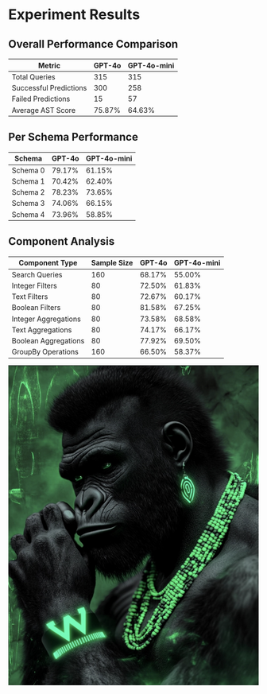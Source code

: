 # Experiment Results

## Overall Performance Comparison

| Metric | GPT-4o | GPT-4o-mini |
|--------|--------|-------------|
| Total Queries | 315 | 315 |
| Successful Predictions | 300 | 258 |
| Failed Predictions | 15 | 57 |
| Average AST Score | 75.87% | 64.63% |

## Per Schema Performance

| Schema | GPT-4o | GPT-4o-mini |
|--------|--------|-------------|
| Schema 0 | 79.17% | 61.15% |
| Schema 1 | 70.42% | 62.40% |
| Schema 2 | 78.23% | 73.65% |
| Schema 3 | 74.06% | 66.15% |
| Schema 4 | 73.96% | 58.85% |

## Component Analysis

| Component Type | Sample Size | GPT-4o | GPT-4o-mini |
|---------------|-------------|---------|-------------|
| Search Queries | 160 | 68.17% | 55.00% |
| Integer Filters | 80 | 72.50% | 61.83% |
| Text Filters | 80 | 72.67% | 60.17% |
| Boolean Filters | 80 | 81.58% | 67.25% |
| Integer Aggregations | 80 | 73.58% | 68.58% |
| Text Aggregations | 80 | 74.17% | 66.17% |
| Boolean Aggregations | 80 | 77.92% | 69.50% |
| GroupBy Operations | 160 | 66.50% | 58.37% |

![Weaviate Gorilla](./visuals/weaviate-gorillas/gorilla-124.png)
